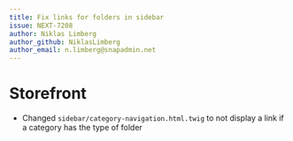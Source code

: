 ```yaml
---
title: Fix links for folders in sidebar
issue: NEXT-7208
author: Niklas Limberg
author_github: NiklasLimberg
author_email: n.limberg@snapadmin.net
---
```

# Storefront
* Changed `sidebar/category-navigation.html.twig` to not display a link if a category has the type of folder
